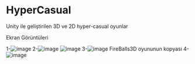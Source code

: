 # HyperCasual
Unity ile geliştirilen 3D ve 2D hyper-casual oyunlar

Ekran Görüntüleri

1-![image](https://user-images.githubusercontent.com/76616459/215290860-af7ef510-8d38-4f9e-aea2-ddc0bad76709.png)
2-![image](https://user-images.githubusercontent.com/76616459/215291155-fa313c45-a5f8-4658-b435-fc97f205f39f.png)
![image](https://user-images.githubusercontent.com/76616459/215291051-26f4b2da-e55b-464f-878b-d105bb2c4347.png)
3-![image](https://user-images.githubusercontent.com/76616459/215295661-340b8511-4367-4f6f-b88e-37b5d03080cf.png)
FireBalls3D oyununun kopyası
4-![image](https://user-images.githubusercontent.com/76616459/215296018-4bf1464c-80f7-4a24-a326-be250091e1e2.png)

